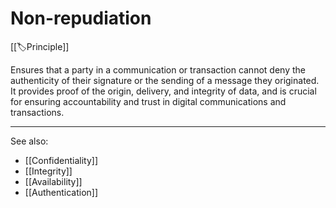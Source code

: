 
# Non-repudiation

[[🏷️Principle]]

Ensures that a party in a communication or transaction cannot deny the authenticity of their signature or the sending of a message they originated. It provides proof of the origin, delivery, and integrity of data, and is crucial for ensuring accountability and trust in digital communications and transactions.

---

See also:

- [[Confidentiality]]
- [[Integrity]]
- [[Availability]]
- [[Authentication]]
